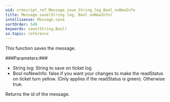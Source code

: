 ```yaml
---
uid: crmscript_ref_Message_save_String_log_Bool_noNewInfo
title: Message.save(String log, Bool noNewInfo)
intellisense: Message.save
sortOrder: 549
keywords: save(String,Bool)
so.topic: reference
---
```


This function saves the message.



###Parameters:###


 - String log: String to save on ticket log
 - Bool noNewInfo: false if you want your changes to  make the readStatus on ticket turn yellow. (Only applies if the readStatus is green). Otherwise true.


Returns the id of the message.


